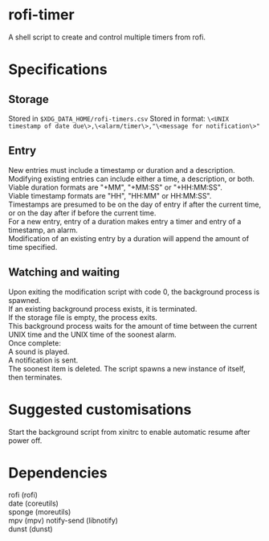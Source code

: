 # rofi-timer

A shell script to create and control multiple timers from rofi.  

# Specifications

## Storage

Stored in `$XDG_DATA_HOME/rofi-timers.csv`
Stored in format: `\<UNIX timestamp of date due\>,\<alarm/timer\>,"\<message for notification\>"`

## Entry

New entries must include a timestamp or duration and a description.  
Modifying existing entries can include either a time, a description, or both.  
Viable duration formats are "+MM", "+MM:SS" or "+HH:MM:SS".  
Viable timestamp formats are "HH", "HH:MM" or HH:MM:SS".  
Timestamps are presumed to be on the day of entry if after the current time, or on the day after if before the current time.  
For a new entry, entry of a duration makes entry a timer and entry of a timestamp, an alarm.  
Modification of an existing entry by a duration will append the amount of time specified.  

## Watching and waiting

Upon exiting the modification script with code 0, the background process is spawned.  
If an existing background process exists, it is terminated.  
If the storage file is empty, the process exits.  
This background process waits for the amount of time between the current UNIX time and the UNIX time of the soonest alarm.  
Once complete:  
A sound is played.  
A notification is sent.  
The soonest item is deleted.
The script spawns a new instance of itself, then terminates.  

# Suggested customisations

Start the background script from xinitrc to enable automatic resume after power off.  

# Dependencies

rofi (rofi)  
date (coreutils)  
sponge (moreutils)  
mpv (mpv)
notify-send (libnotify)  
dunst (dunst)  
